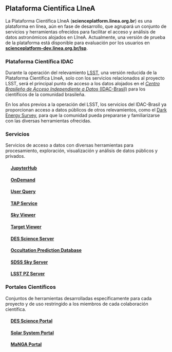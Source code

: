 ## Plataforma Científica LIneA
La Plataforma Científica LIneA (**scienceplatform.linea.org.br**) es una plataforma en línea, aún en fase de desarrollo, que agrupará un conjunto de servicios y herramientas ofrecidos para facilitar el acceso y análisis de datos astronómicos alojados en LIneA. Actualmente, una versión de prueba de la plataforma está disponible para evaluación por los usuarios en [**scienceplatform-dev.linea.org.br/lsp**](https://scienceplatform-dev.linea.org.br/lsp).

### Plataforma Científica IDAC
Durante la operación del relevamiento [LSST](https://rubinobservatory.org/), una versión reducida de la Plataforma Científica LIneA, solo con los servicios relacionados al proyecto LSST, será el principal punto de acceso a los datos alojados en el [_Centro Brasileño de Acceso Independiente a Datos_ (IDAC-Brasil)](https://www.linea.org.br/idac) para los científicos de la comunidad brasileña.

En los años previos a la operación del LSST, los servicios del IDAC-Brasil ya proporcionan acceso a datos públicos de otros relevamientos, como el [Dark Energy Survey](https://www.darkenergysurvey.org/), para que la comunidad pueda prepararse y familiarizarse con las diversas herramientas ofrecidas.

### Servicios
Servicios de acceso a datos con diversas herramientas para procesamiento, exploración, visualización y análisis de datos públicos y privados.

#### &nbsp;&nbsp;&nbsp;&nbsp; [JupyterHub](jupyter.md)
#### &nbsp;&nbsp;&nbsp;&nbsp; [OnDemand](ondemand.md)
#### &nbsp;&nbsp;&nbsp;&nbsp; [User Query](user_query.md)
#### &nbsp;&nbsp;&nbsp;&nbsp; [TAP Service](user_query.html#tap-service)
#### &nbsp;&nbsp;&nbsp;&nbsp; [Sky Viewer](sky_viewer.md)
#### &nbsp;&nbsp;&nbsp;&nbsp; [Target Viewer](target_viewer.md)
#### &nbsp;&nbsp;&nbsp;&nbsp; [DES Science Server](sci_server.md)
#### &nbsp;&nbsp;&nbsp;&nbsp; [Occultation Prediction Database](linea-occulation-prediction-database.md)
#### &nbsp;&nbsp;&nbsp;&nbsp; [SDSS Sky Server](sdss_sky_server.md)
#### &nbsp;&nbsp;&nbsp;&nbsp; [LSST PZ Server](pz_server.md)

### Portales Científicos
Conjuntos de herramientas desarrolladas específicamente para cada proyecto y de uso restringido a los miembros de cada colaboración científica.

#### &nbsp;&nbsp;&nbsp;&nbsp; [DES Science Portal](des.md)
#### &nbsp;&nbsp;&nbsp;&nbsp; [Solar System Portal](solar-system-portal.md)
#### &nbsp;&nbsp;&nbsp;&nbsp; [MaNGA Portal](manga.md)
